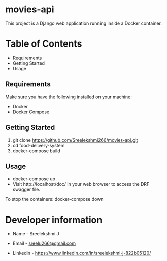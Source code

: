 
# movies-api
This project is a Django web application running inside a Docker container.

# Table of Contents
- Requirements
- Getting Started
- Usage

## Requirements
Make sure you have the following installed on your machine:
- Docker
- Docker Compose
  
## Getting Started
  1. git clone https://github.com/Sreelekshmi266/movies-api.git
  2. cd food-delivery-system
  3. docker-compose build

## Usage
- docker-compose up
- Visit http://localhost/doc/ in your web browser to access the DRF swagger file.

To stop the containers: docker-compose down


# Developer information
- Name - Sreelekshmi J

- Email - sreelu266@gmail.com

- Linkedin - https://www.linkedin.com/in/sreelekshmi-j-822b05120/
